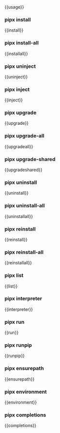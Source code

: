 {{usage}}

### pipx install

{{install}}

### pipx install-all

{{installall}}

### pipx uninject

{{uninject}}

### pipx inject

{{inject}}

### pipx upgrade

{{upgrade}}

### pipx upgrade-all

{{upgradeall}}

### pipx upgrade-shared

{{upgradeshared}}

### pipx uninstall

{{uninstall}}

### pipx uninstall-all

{{uninstallall}}

### pipx reinstall

{{reinstall}}

### pipx reinstall-all

{{reinstallall}}

### pipx list

{{list}}

### pipx interpreter

{{interpreter}}

### pipx run

{{run}}

### pipx runpip

{{runpip}}

### pipx ensurepath

{{ensurepath}}

### pipx environment

{{environment}}

### pipx completions

{{completions}}
